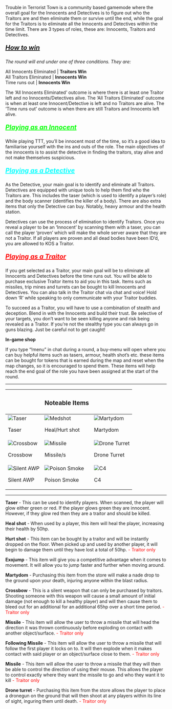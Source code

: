 Trouble in Terrorist Town is a community based gamemode where the overall goal for the Innocents and Detectives is to figure out who the Traitors are and then eliminate them or survive until the end, while the goal for the Traitors is to eliminate all the Innocents and Detectives within the time limit. There are 3 types of roles, these are: Innocents, Traitors and Detectives.
##### <u style="font-family: inherit; font-size: 1.25rem; text-align: inherit; white-space: nowrap;">How to win</u>

*The round will end under one of three conditions. They are:*

All Innocents Eliminated | **Traitors Win**<br>
All Traitors Eliminated | **Innocents Win**<br>
Time runs out | **Innocents Win**

The ‘All Innocents Eliminated’ outcome is where there is at least one Traitor left and no Innocents/Detectives alive. The ‘All Traitors Eliminated’ outcome is when at least one Innocent/Detective is left and no Traitors are alive. The ‘Time runs out’ outcome is when there are still Traitors and Innocents left alive. 

##### <u style="font-family: inherit; font-size: 1.25rem; text-align: inherit; white-space: nowrap;color: rgb(0,255,0)">Playing as an Innocent</u>

While playing TTT, you’ll be innocent most of the time, so it’s a good idea to familiarise yourself with the ins and outs of the role. The main objectives of the innocents is to assist the detective in finding the traitors, stay alive and not make themselves suspicious.

##### <u style="font-family: inherit; font-size: 1.25rem; text-align: inherit; white-space: nowrap;color: rgb(0,255,255)">Playing as a Detective</u>

As the Detective, your main goal is to identify and eliminate all Traitors. Detectives are equipped with unique tools to help them find who the Traitors are. This includes the taser (which is used to identify a player’s role) and the body scanner (identifies the killer of a body). There are also extra items that only the Detective can buy. Notably, heavy armour and the health station.

Detectives can use the process of elimination to identify Traitors. Once you reveal a player to be an ‘Innocent’ by scanning them with a taser, you can call the player ‘proven’ which will make the whole server aware that they are not a Traitor. If all players are proven and all dead bodies have been ID’d, you are allowed to KOS a Traitor.  

##### <u style="font-family: inherit; font-size: 1.25rem; text-align: inherit; white-space: nowrap;color: rgb(255,0,0)">Playing as a Traitor</u>

If you get selected as a Traitor, your main goal will be to eliminate all Innocents and Detectives before the time runs out. You will be able to purchase exclusive Traitor items to aid you in this task. Items such as missiles, trip mines and turrets can be bought to kill Innocents and Detectives. You can also talk in the Traitor chat via chat and voice! Hold down ‘R’ while speaking to only communicate with your Traitor buddies. 

To succeed as a Traitor, you will have to use a combination of stealth and deception. Blend in with the Innocents and build their trust. Be selective of your targets, you don’t want to be seen killing anyone and risk being revealed as a Traitor. If you’re not the stealthy type you can always go in guns blazing. Just be careful not to get caught!

**In-game shop**

If you type “!menu” in chat during a round, a buy-menu will open where you can buy helpful items such as tasers, armour, health shot’s etc. these items can be bought for tokens that is earned during the map and reset when the map changes, so it is encouraged to spend them. These items will help reach the end goal of the role you have been assigned at the start of the round.

----------

|   | <h3>Noteable Items</h3> |   |
| - | ----------------------- | - |
| ![Taser](https://github.com/NexusNation/Documentation/blob/master/Guides/assets/ttt/taser.png?raw=true) <p>Taser</p> | ![Medshot](https://github.com/NexusNation/Documentation/blob/master/Guides/assets/ttt/medshot.png?raw=true) <p>Heal/Hurt shot</p> | ![Martydom](https://github.com/NexusNation/Documentation/blob/master/Guides/assets/ttt/martydom.png?raw=true) <p>Martydom</p> | 
| ![Crossbow](https://github.com/NexusNation/Documentation/blob/master/Guides/assets/ttt/crossbow.png?raw=true) <p>Crossbow</p> | ![Missile](https://github.com/NexusNation/Documentation/blob/master/Guides/assets/ttt/missile.png?raw=true) <p>Missile/s</p> | ![Drone Turret](https://github.com/NexusNation/Documentation/blob/master/Guides/assets/ttt/dronegun.png?raw=true) <p>Drone Turret</p> |
| ![Silent AWP](https://github.com/NexusNation/Documentation/blob/master/Guides/assets/ttt/sawp.png?raw=true) <p>Silent AWP</p> | ![Poison Smoke](https://github.com/NexusNation/Documentation/blob/master/Guides/assets/ttt/poisonsmoke.png?raw=true) <p>Poison Smoke</p> | ![C4](https://github.com/NexusNation/Documentation/blob/master/Guides/assets/ttt/c4.png?raw=true) <p>C4</p> 

----------

**Taser** - This can be used to identify players. When scanned, the player will glow either green or red. If the player glows green they are innocent. However, if they glow red then they are a traitor and should be killed.

**Heal shot** - When used by a player, this item will heal the player, increasing their health by 50hp.

**Hurt shot** - This item can be bought by a traitor and will be instantly dropped on the floor. When picked up and used by another player, it will begin to damage them until they have lost a total of 50hp.<font style="color: rgb(255,0,0)"> - Traitor only</font>

**Exojump** - This item will give you a competitive advantage when it comes to movement. It will allow you to jump faster and further when moving around.

**Martydom** - Purchasing this item from the store will make a nade drop to the ground upon your death, injuring anyone within the blast radius.

**Crossbow** - This is a silent weapon that can only be purchased by traitors. Shooting someone with this weapon will cause a small amount of initial damage (not enough to kill a healthy player) and will then cause them to bleed out for an additional for an additional 65hp over a short time period.<font style="color: rgb(255,0,0)"> - Traitor only</font>

**Missile** - This item will allow the user to throw a missile that will head the direction it was thrown continuously before exploding on contact with another object/surface.<font style="color: rgb(255,0,0)"> - Traitor only</font>

**Following Missile** - This item will allow the user to throw a missile that will follow the first player it locks on to. It will then explode when it makes contact with said player or an object/surface close to them.<font style="color: rgb(255,0,0)"> - Traitor only</font>

**Missile** - This item will allow the user to throw a missile that they will then be able to control the direction of using their mouse. This allows the player to control exactly where they want the missile to go and who they want it to kill<font style="color: rgb(255,0,0)"> - Traitor only</font>

**Drone turret** - Purchasing this item from the store allows the player to place a dronegun on the ground that will then shoot at any players within its line of sight, inguring them until death.<font style="color: rgb(255,0,0)"> - Traitor only</font>